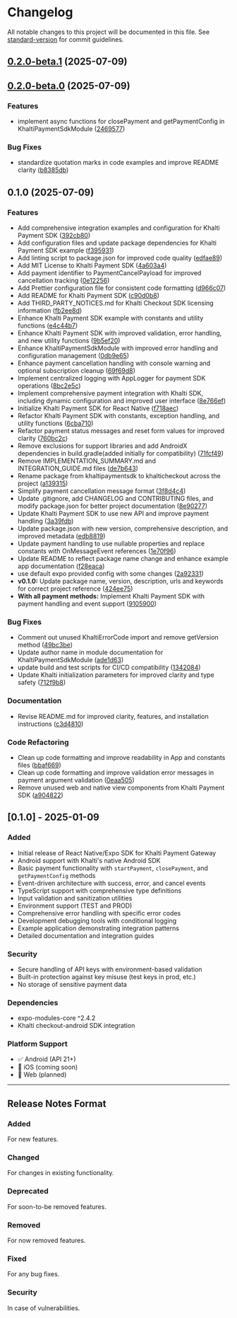 # Changelog

All notable changes to this project will be documented in this file. See [standard-version](https://github.com/conventional-changelog/standard-version) for commit guidelines.

## [0.2.0-beta.1](https://github.com/bishaldahal/react-native-khalti-checkout/compare/v0.2.0-beta.0...v0.2.0-beta.1) (2025-07-09)

## [0.2.0-beta.0](https://github.com/bishaldahal/react-native-khalti-checkout/compare/v0.1.0...v0.2.0-beta.0) (2025-07-09)

### Features

- implement async functions for closePayment and getPaymentConfig in KhaltiPaymentSdkModule ([2469577](https://github.com/bishaldahal/react-native-khalti-checkout/commit/246957762f04109ac4d476936b41b8a962f1f192))

### Bug Fixes

- standardize quotation marks in code examples and improve README clarity ([b8385db](https://github.com/bishaldahal/react-native-khalti-checkout/commit/b8385db00b1e6226e399f7800a2dd9793cf81793))

## 0.1.0 (2025-07-09)

### Features

- Add comprehensive integration examples and configuration for Khalti Payment SDK ([392cb80](https://github.com/bishaldahal/react-native-khalti-checkout/commit/392cb803a3fc80dce3359460a4092f15e3f3ef6a))
- Add configuration files and update package dependencies for Khalti Payment SDK example ([f395931](https://github.com/bishaldahal/react-native-khalti-checkout/commit/f39593186e378b4c7339a53e3c5cf59a62830c72))
- Add linting script to package.json for improved code quality ([edfae89](https://github.com/bishaldahal/react-native-khalti-checkout/commit/edfae89e4f01b06bf6e282aa10946545e3e284f0))
- Add MIT License to Khalti Payment SDK ([4a603a4](https://github.com/bishaldahal/react-native-khalti-checkout/commit/4a603a41797b4a904591346f68c0edc3733fbe0a))
- Add payment identifier to PaymentCancelPayload for improved cancellation tracking ([0e12256](https://github.com/bishaldahal/react-native-khalti-checkout/commit/0e122569132aea7e0e4b71d79e2614b42def697c))
- Add Prettier configuration file for consistent code formatting ([d966c07](https://github.com/bishaldahal/react-native-khalti-checkout/commit/d966c07d257795d606efedbbfd7d3f77d29cd16c))
- Add README for Khalti Payment SDK ([c90d0b8](https://github.com/bishaldahal/react-native-khalti-checkout/commit/c90d0b88b837cd534ac1805773697b3a2401a3c8))
- Add THIRD_PARTY_NOTICES.md for Khalti Checkout SDK licensing information ([fb2ee8d](https://github.com/bishaldahal/react-native-khalti-checkout/commit/fb2ee8d4215fbd2251386f2c90e286938192ea51))
- Enhance Khalti Payment SDK example with constants and utility functions ([e4c44b7](https://github.com/bishaldahal/react-native-khalti-checkout/commit/e4c44b750319c9a8035b4bd04ba9493ac3e09d86))
- Enhance Khalti Payment SDK with improved validation, error handling, and new utility functions ([9b5ef20](https://github.com/bishaldahal/react-native-khalti-checkout/commit/9b5ef208b50cf6db23a627e70cfc402b164fba86))
- Enhance KhaltiPaymentSdkModule with improved error handling and configuration management ([0db9e65](https://github.com/bishaldahal/react-native-khalti-checkout/commit/0db9e65be60478fb7b439998fd0868305e43b882))
- Enhance payment cancellation handling with console warning and optional subscription cleanup ([69f69d8](https://github.com/bishaldahal/react-native-khalti-checkout/commit/69f69d86eb3db149b2cd6b19c4ffd6d026ea9c1b))
- Implement centralized logging with AppLogger for payment SDK operations ([8bc2e5c](https://github.com/bishaldahal/react-native-khalti-checkout/commit/8bc2e5c51392d9488be8ebb4e6b4ced2a9381859))
- Implement comprehensive payment integration with Khalti SDK, including dynamic configuration and improved user interface ([8e766ef](https://github.com/bishaldahal/react-native-khalti-checkout/commit/8e766efd4e87be0981b3bb2b9638f6181ee17b7a))
- Initialize Khalti Payment SDK for React Native ([f718aec](https://github.com/bishaldahal/react-native-khalti-checkout/commit/f718aecaa5f501c66064b5e29b361e154c4779c6))
- Refactor Khalti Payment SDK with constants, exception handling, and utility functions ([6cba710](https://github.com/bishaldahal/react-native-khalti-checkout/commit/6cba710573c86ee05cabc4cb63ae75dec5ca74ab))
- Refactor payment status messages and reset form values for improved clarity ([760bc2c](https://github.com/bishaldahal/react-native-khalti-checkout/commit/760bc2cee3879990a3f2108d94dd86ea786fc179))
- Remove exclusions for support libraries and add AndroidX dependencies in build.gradle(added initially for compatibility) ([71fcf49](https://github.com/bishaldahal/react-native-khalti-checkout/commit/71fcf49034a994382c24238025263b1c6abb8a5e))
- Remove IMPLEMENTATION_SUMMARY.md and INTEGRATION_GUIDE.md files ([de7b643](https://github.com/bishaldahal/react-native-khalti-checkout/commit/de7b6434a6312e41edf6fdbea3360ec1166c4f9e))
- Rename package from khaltipaymentsdk to khalticheckout across the project ([a139315](https://github.com/bishaldahal/react-native-khalti-checkout/commit/a13931577dc8303aec9391b85ff09f34ef51b60a))
- Simplify payment cancellation message format ([3f8d4c4](https://github.com/bishaldahal/react-native-khalti-checkout/commit/3f8d4c40d5101f3e1016eaff1a0ee2054c379058))
- Update .gitignore, add CHANGELOG and CONTRIBUTING files, and modify package.json for better project documentation ([8e90277](https://github.com/bishaldahal/react-native-khalti-checkout/commit/8e90277e1c8318c84f58413d08f30370a7217f6a))
- Update Khalti Payment SDK to use new API and improve payment handling ([3a39fdb](https://github.com/bishaldahal/react-native-khalti-checkout/commit/3a39fdb509d22230bd8b657dac9e90eef670a78d))
- Update package.json with new version, comprehensive description, and improved metadata ([edb8819](https://github.com/bishaldahal/react-native-khalti-checkout/commit/edb8819f10de100f05df23348b5eac22a6808ed4))
- Update payment handling to use nullable properties and replace constants with OnMessageEvent references ([1e70f96](https://github.com/bishaldahal/react-native-khalti-checkout/commit/1e70f96354e7ba2b27338d8a18b23c336c325e89))
- Update README to reflect package name change and enhance example app documentation ([f28eaca](https://github.com/bishaldahal/react-native-khalti-checkout/commit/f28eacabb5d75fd1544db6c748b0cb25f70d537e))
- use default expo provided config with some changes ([2a92331](https://github.com/bishaldahal/react-native-khalti-checkout/commit/2a923315783cb02777231a7be9472888daf75356))
- **v0.1.0:** Update package name, version, description, urls and keywords for correct project reference ([424ee75](https://github.com/bishaldahal/react-native-khalti-checkout/commit/424ee7516c828355243306ed2aba5a94e617532a))
- **With all payment methods:** Implement Khalti Payment SDK with payment handling and event support ([9105900](https://github.com/bishaldahal/react-native-khalti-checkout/commit/91059005a224f92ed3a9627ab220cc000d3c4ddd))

### Bug Fixes

- Comment out unused KhaltiErrorCode import and remove getVersion method ([49bc3be](https://github.com/bishaldahal/react-native-khalti-checkout/commit/49bc3be7d1bdbce0d2173b8024852595c96a1f42))
- Update author name in module documentation for KhaltiPaymentSdkModule ([ade1d63](https://github.com/bishaldahal/react-native-khalti-checkout/commit/ade1d63d2c719a7e3eb56e4b632892c84c6c831d))
- update build and test scripts for CI/CD compatibility ([1342084](https://github.com/bishaldahal/react-native-khalti-checkout/commit/13420849030e346f0db62b070855984c68587a0f))
- Update Khalti initialization parameters for improved clarity and type safety ([712f9b8](https://github.com/bishaldahal/react-native-khalti-checkout/commit/712f9b8b70822ed11e28464707cd4fc2ccc36dac))

### Documentation

- Revise README.md for improved clarity, features, and installation instructions ([c3d4810](https://github.com/bishaldahal/react-native-khalti-checkout/commit/c3d4810899b79e373929b11e068dadb14f68ff08))

### Code Refactoring

- Clean up code formatting and improve readability in App and constants files ([bbaf669](https://github.com/bishaldahal/react-native-khalti-checkout/commit/bbaf669ee0e9437419e31cbeb835b244b96a03f4))
- Clean up code formatting and improve validation error messages in payment argument validation ([0eaa505](https://github.com/bishaldahal/react-native-khalti-checkout/commit/0eaa5050951ec8b633c2681a32f4a05031cd8ff4))
- Remove unused web and native view components from Khalti Payment SDK ([a904822](https://github.com/bishaldahal/react-native-khalti-checkout/commit/a904822b7706053f2cef082d4b8e46be14e0bd38))

## [0.1.0] - 2025-01-09

### Added

- Initial release of React Native/Expo SDK for Khalti Payment Gateway
- Android support with Khalti's native Android SDK
- Basic payment functionality with `startPayment`, `closePayment`, and `getPaymentConfig` methods
- Event-driven architecture with success, error, and cancel events
- TypeScript support with comprehensive type definitions
- Input validation and sanitization utilities
- Environment support (TEST and PROD)
- Comprehensive error handling with specific error codes
- Development debugging tools with conditional logging
- Example application demonstrating integration patterns
- Detailed documentation and integration guides

### Security

- Secure handling of API keys with environment-based validation
- Built-in protection against key misuse (test keys in prod, etc.)
- No storage of sensitive payment data

### Dependencies

- expo-modules-core ^2.4.2
- Khalti checkout-android SDK integration

### Platform Support

- ✅ Android (API 21+)
- 🚧 iOS (coming soon)
- 🚧 Web (planned)

---

## Release Notes Format

### Added

For new features.

### Changed

For changes in existing functionality.

### Deprecated

For soon-to-be removed features.

### Removed

For now removed features.

### Fixed

For any bug fixes.

### Security

In case of vulnerabilities.
